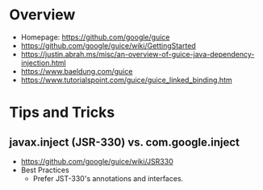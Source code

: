 # Overview

- Homepage: https://github.com/google/guice
- https://github.com/google/guice/wiki/GettingStarted
- https://justin.abrah.ms/misc/an-overview-of-guice-java-dependency-injection.html
- https://www.baeldung.com/guice
- https://www.tutorialspoint.com/guice/guice_linked_binding.htm

# Tips and Tricks

## javax.inject (JSR-330) vs. com.google.inject

- https://github.com/google/guice/wiki/JSR330
- Best Practices
    + Prefer JST-330's annotations and interfaces.
